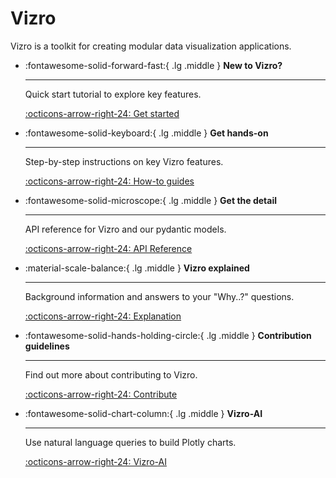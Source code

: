 # Vizro

Vizro is a toolkit for creating modular data visualization applications.

<div class="grid cards" markdown>

-   :fontawesome-solid-forward-fast:{ .lg .middle } __New to Vizro?__

    ---

    Quick start tutorial to explore key features.

    [:octicons-arrow-right-24: Get started](pages/tutorials/first-dashboard/)

-   :fontawesome-solid-keyboard:{ .lg .middle } __Get hands-on__

    ---

    Step-by-step instructions on key Vizro features.

    [:octicons-arrow-right-24: How-to guides](pages/user-guides/dashboard/)

-   :fontawesome-solid-microscope:{ .lg .middle } __Get the detail__

    ---

    API reference for Vizro and our pydantic models.

    [:octicons-arrow-right-24: API Reference](pages/API-reference/vizro/)

-   :material-scale-balance:{ .lg .middle } __Vizro explained__

    ---

    Background information and answers to your "Why..?" questions.

    [:octicons-arrow-right-24: Explanation](pages/explanation/why-vizro/)

-   :fontawesome-solid-hands-holding-circle:{ .lg .middle } __Contribution guidelines__

    ---

    Find out more about contributing to Vizro.

    [:octicons-arrow-right-24: Contribute](pages/development/contributing/)

-   :fontawesome-solid-chart-column:{ .lg .middle } __Vizro-AI__

    ---

    Use natural language queries to build Plotly charts.

    [:octicons-arrow-right-24: Vizro-AI](https://vizro.readthedocs.io/projects/vizro-ai/en/latest/)


</div>
